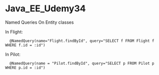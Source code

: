 # Java_EE_Udemy34
Named Queries On Entity classes

In Flight: 

      @NamedQuery(name="Flight.findById", query="SELECT f FROM Flight f WHERE f.id = :id") 
      
In Pilot:

      @NamedQuery(name = "Pilot.findById", query="SELECT p FROM Pilot p WHERE p.id = :id")



